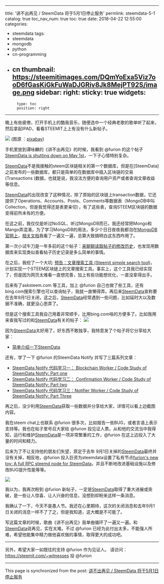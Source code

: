 
---
title: '讲不出再见 / SteemData 将于5月1日停止服务'
permlink: steemdata-5-1
catalog: true
toc_nav_num: true
toc: true
date: 2018-04-22 12:55:00
categories:
- steemdata
tags:
- steemdata
- mongodb
- python
- cn-programming
- cn
thumbnail: https://steemitimages.com/DQmYoExa5Viz7ooD6fGasKiGkFuWaDJGRiv8Jk8MejPT92S/image.png
sidebar:
    right:
        sticky: true
widgets:
    -
        type: toc
        position: right
---


晚上有些疲倦，打开手机上的酷我音乐，随便选中一个经典老歌的歌单听了起来，然后拿起IPAD，看看STEEMIT上上有没有什么新帖子。

![](https://steemitimages.com/DQmYoExa5Viz7ooD6fGasKiGkFuWaDJGRiv8Jk8MejPT92S/image.png)
(图源 ：[pixabay](https://pixabay.com))


手机里放到谭咏麟的《讲不出再见》的时候，我看到 @furion 的这个帖子[SteemData is shutting down on May 1st](https://steemit.com/steemdata/@furion/steemdata-is-shutting-down-on-may-1st)，一下子心情特别复杂。

[SteemData](https://steemdata.com/)不是我接触的steem区块链相关的第一个数据库，但是在[SteemData]之前发布的一些数据库，都只是简单的在数据库中插入区块链的交易(Transactions )数据，也就是说，我没法方便的查询用户资产或者查询文章收益等信息。

[SteemData](https://steemdata.com/)的出现改变了这种情况，除了原始的区块链上transaction数据，它还提供了Operations、Accounts、Posts、Comments等数据表（MongoDB中叫Collection，但是我觉得还是表更亲切），有了这些表，查询STEEM区块链的数据变得前所未有的方便。

在这之前，我仅仅是听过NoSQL、听过MongoDB而已，我还经常把Mongo和Mango弄混淆，为了学习MongoDB的用法，多少个日日夜夜我都泡在[MongoDB官网上](https://www.mongodb.com/)，[相关文档](https://docs.mongodb.com/)我看了一遍又一遍，总算大致搞明白这东西咋用了。

第一次小试牛刀是一年多前的这个帖子：[来聊聊读取帖子的修改历史](https://steemit.com/cn-programming/@oflyhigh/3gr4ws)，也发现用数据库来实现类似查看帖子历史记录是多么简单的事情。

在之后，我挖了一个大坑: [预告：文章搜索工具 (Steemit simple search tool)](https://steemit.com/cn-programming/@oflyhigh/steemit-simple-search-tool)，计划实现一个STEEM区块链上的文章搜索工具。事实上，这个工具我已经实现了，但是因为网页太难看一直想完善，加上有些功能想优化，一直没拿得出手。

后来有了asksteem.com 等工具，加上 @furion 自己也做了些工具，还有bing.com搜索引擎也可以查询帖子，我就一直懒得弄。再后来[SteemData](https://steemdata.com/)宣称要在去年9月1日关闭，这之后，[SteemData](https://steemdata.com/)经常遇到一些问题，比如延时大以及数据不准确，就更没心思弄了。

但是这个搜索工具我自己用着非常顺手，比用bing.com啥的方便多了。比如我用来查我写过的和[SteemData](https://steemdata.com/)有关的帖子：
![](https://steemitimages.com/DQmcAWiLd5JFsKb2dHVJNpxotAuXd6ecrzmDDVJpkCsx1i5/image.png)

因为[SteemData](https://steemdata.com/)太好用了，好东西不敢独享，我特意发了个帖子将它分享给大家：
* [简单介绍一下SteemData](https://steemit.com/cn/@oflyhigh/steemdata)

还有，学了一下 @furion 的SteemData Notify 并写了三篇系列文章：
* [SteemData Notify 代码学习一： Blockchain Worker / Code Study of SteemData Notify: Part one](https://steemit.com/cn/@oflyhigh/steemdata-notify-blockchain-worker-code-study-of-steemdata-notify-part-one)
* [SteemData Notify 代码学习二： Confirmation Worker / Code Study of SteemData Notify: Part two](https://steemit.com/cn/@oflyhigh/steemdata-notify-confirmation-worker-code-study-of-steemdata-notify-part-two)
* [SteemData Notify 代码学习三：Notifier Worker / Code Study of SteemData Notify: Part Three](https://steemit.com/cn/@oflyhigh/steemdata-notify-notifier-worker-code-study-of-steemdata-notify-part-three)

再之后，没少利用[SteemData](https://steemdata.com/)获取一些数据并分享给大家，详情可以看上边截图内容。

我在steem chat上也联系 @furion 很多次，比如报告一些BUG，或者言语上表示支持等。我也在帖子里号召大家给 @furion 投见证人票。从和他的交流当中我得知，运行和维护[SteemData](https://steemdata.com/)是一项非常繁重的工作，@furion 在这上边投入了大量的时间和精力。

后来为了不让支持他的朋友们失望，原定于去年 9月1日关掉的[SteemData](https://steemdata.com/)最终并没有关掉，相反地，@furion 投入巨资为steemdata设置了私有节点[furion's new toy: A full RPC steemd node for SteemData](https://steemit.com/steem/@furion/furion-s-new-toy-a-full-rpc-steemd-node-for-steemdata)，并且不断地改进基础设施以及修改BUG提升性能等等。

![](https://steemitimages.com/DQmSaaNEfhjZZYG1nJiPZMB1pS9XCkzPVKZBynpvt3K9oSC/image.png)

我以为，我再次盼到 @furion 新帖子，一定是[SteemData](https://steemdata.com/)取得了重大进展或突破，是一些让人惊喜、让人兴奋的信息，没想到却盼来这样一条消息。

我确认了一下，今天不是愚人节。我还在心里期待，这次的关闭消息和去年9月1日关闭的消息一样不了了之，但是我知道，这大概是不可能了。

写这篇文章的时候，歌曲《讲不出再见》我单曲循环了一遍又一遍。和[SteemData](https://steemdata.com/)说再见，实在太难。不过 @furion 已经为此付出太多，不能强人所难，希望他能集中精力做他喜欢做的事情，取得更大的成功吧。

----

另外，希望大家一如既往的支持 @furion 作为见证人。
请访问：https://steemit.com/~witnesses 投 @furion

- - -

This page is synchronized from the post: [讲不出再见 / SteemData 将于5月1日停止服务](https://steemit.com/@oflyhigh/steemdata-5-1)
